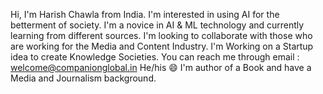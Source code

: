 Hi, I'm Harish Chawla from India. 
I'm interested in using AI for the betterment of society. 
I'm a novice in AI & ML technology and currently learning from different sources. 
I'm looking to collaborate with those who are working for the Media and Content Industry. I'm Working on a Startup idea to create Knowledge Societies. 
You can reach me through email : welcome@companionglobal.in 
He/his 😄 
I'm author of a Book and have a Media and Journalism background.
<!---
chawlaharish/chawlaharish is a ✨ special ✨ repository because its `README.md` (this file) appears on your GitHub profile.
You can click the Preview link to take a look at your changes.
--->

